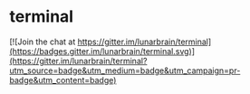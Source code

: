 # terminal

[![Join the chat at https://gitter.im/lunarbrain/terminal](https://badges.gitter.im/lunarbrain/terminal.svg)](https://gitter.im/lunarbrain/terminal?utm_source=badge&utm_medium=badge&utm_campaign=pr-badge&utm_content=badge)